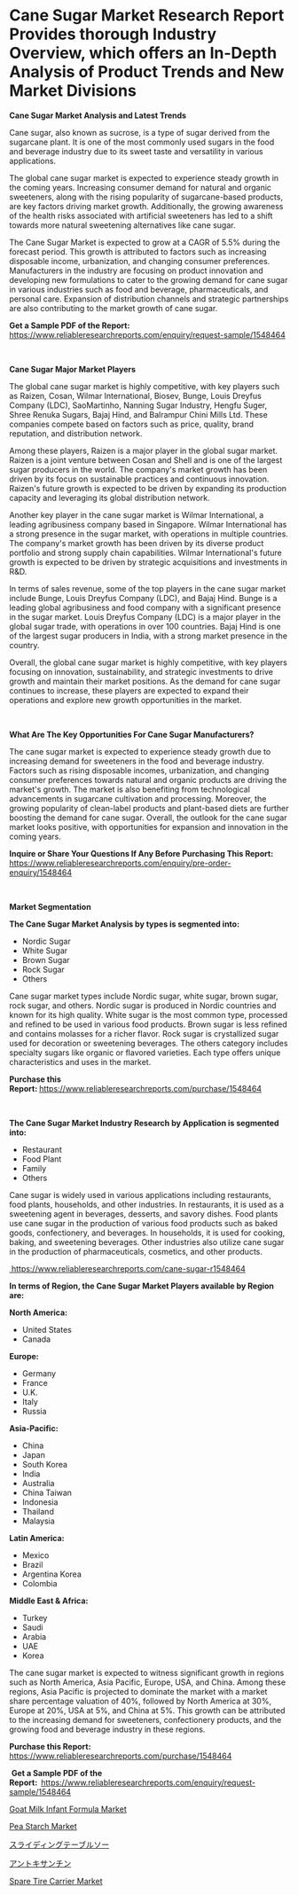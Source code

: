 <p><h1>Cane Sugar Market Research Report Provides thorough Industry Overview, which offers an In-Depth Analysis of Product Trends and New Market Divisions</h1></p><p><strong>Cane Sugar Market Analysis and Latest Trends</strong></p>
<p><p>Cane sugar, also known as sucrose, is a type of sugar derived from the sugarcane plant. It is one of the most commonly used sugars in the food and beverage industry due to its sweet taste and versatility in various applications.</p><p>The global cane sugar market is expected to experience steady growth in the coming years. Increasing consumer demand for natural and organic sweeteners, along with the rising popularity of sugarcane-based products, are key factors driving market growth. Additionally, the growing awareness of the health risks associated with artificial sweeteners has led to a shift towards more natural sweetening alternatives like cane sugar.</p><p>The Cane Sugar Market is expected to grow at a CAGR of 5.5% during the forecast period. This growth is attributed to factors such as increasing disposable income, urbanization, and changing consumer preferences. Manufacturers in the industry are focusing on product innovation and developing new formulations to cater to the growing demand for cane sugar in various industries such as food and beverage, pharmaceuticals, and personal care. Expansion of distribution channels and strategic partnerships are also contributing to the market growth of cane sugar.</p></p>
<p><strong>Get a Sample PDF of the Report:&nbsp;</strong> <a href="https://www.reliableresearchreports.com/enquiry/request-sample/1548464">https://www.reliableresearchreports.com/enquiry/request-sample/1548464</a></p>
<p>&nbsp;</p>
<p><strong>Cane Sugar Major Market Players</strong></p>
<p><p>The global cane sugar market is highly competitive, with key players such as Raizen, Cosan, Wilmar International, Biosev, Bunge, Louis Dreyfus Company (LDC), SaoMartinho, Nanning Sugar Industry, Hengfu Suger, Shree Renuka Sugars, Bajaj Hind, and Balrampur Chini Mills Ltd. These companies compete based on factors such as price, quality, brand reputation, and distribution network.</p><p>Among these players, Raizen is a major player in the global sugar market. Raizen is a joint venture between Cosan and Shell and is one of the largest sugar producers in the world. The company's market growth has been driven by its focus on sustainable practices and continuous innovation. Raizen's future growth is expected to be driven by expanding its production capacity and leveraging its global distribution network.</p><p>Another key player in the cane sugar market is Wilmar International, a leading agribusiness company based in Singapore. Wilmar International has a strong presence in the sugar market, with operations in multiple countries. The company's market growth has been driven by its diverse product portfolio and strong supply chain capabilities. Wilmar International's future growth is expected to be driven by strategic acquisitions and investments in R&D.</p><p>In terms of sales revenue, some of the top players in the cane sugar market include Bunge, Louis Dreyfus Company (LDC), and Bajaj Hind. Bunge is a leading global agribusiness and food company with a significant presence in the sugar market. Louis Dreyfus Company (LDC) is a major player in the global sugar trade, with operations in over 100 countries. Bajaj Hind is one of the largest sugar producers in India, with a strong market presence in the country.</p><p>Overall, the global cane sugar market is highly competitive, with key players focusing on innovation, sustainability, and strategic investments to drive growth and maintain their market positions. As the demand for cane sugar continues to increase, these players are expected to expand their operations and explore new growth opportunities in the market.</p></p>
<p>&nbsp;</p>
<p><strong>What Are The Key Opportunities For Cane Sugar Manufacturers?</strong></p>
<p><p>The cane sugar market is expected to experience steady growth due to increasing demand for sweeteners in the food and beverage industry. Factors such as rising disposable incomes, urbanization, and changing consumer preferences towards natural and organic products are driving the market's growth. The market is also benefiting from technological advancements in sugarcane cultivation and processing. Moreover, the growing popularity of clean-label products and plant-based diets are further boosting the demand for cane sugar. Overall, the outlook for the cane sugar market looks positive, with opportunities for expansion and innovation in the coming years.</p></p>
<p><strong>Inquire or Share Your Questions If Any Before Purchasing This Report:</strong> <a href="https://www.reliableresearchreports.com/enquiry/pre-order-enquiry/1548464">https://www.reliableresearchreports.com/enquiry/pre-order-enquiry/1548464</a></p>
<p>&nbsp;</p>
<p><strong>Market Segmentation</strong></p>
<p><strong>The Cane Sugar Market Analysis by types is segmented into:</strong></p>
<p><ul><li>Nordic Sugar</li><li>White Sugar</li><li>Brown Sugar</li><li>Rock Sugar</li><li>Others</li></ul></p>
<p><p>Cane sugar market types include Nordic sugar, white sugar, brown sugar, rock sugar, and others. Nordic sugar is produced in Nordic countries and known for its high quality. White sugar is the most common type, processed and refined to be used in various food products. Brown sugar is less refined and contains molasses for a richer flavor. Rock sugar is crystallized sugar used for decoration or sweetening beverages. The others category includes specialty sugars like organic or flavored varieties. Each type offers unique characteristics and uses in the market.</p></p>
<p><strong>Purchase this Report:&nbsp;</strong><a href="https://www.reliableresearchreports.com/purchase/1548464">https://www.reliableresearchreports.com/purchase/1548464</a></p>
<p>&nbsp;</p>
<p><strong>The Cane Sugar Market Industry Research by Application is segmented into:</strong></p>
<p><ul><li>Restaurant</li><li>Food Plant</li><li>Family</li><li>Others</li></ul></p>
<p><p>Cane sugar is widely used in various applications including restaurants, food plants, households, and other industries. In restaurants, it is used as a sweetening agent in beverages, desserts, and savory dishes. Food plants use cane sugar in the production of various food products such as baked goods, confectionery, and beverages. In households, it is used for cooking, baking, and sweetening beverages. Other industries also utilize cane sugar in the production of pharmaceuticals, cosmetics, and other products.</p></p>
<p><a href="https://www.reliableresearchreports.com/cane-sugar-r1548464">&nbsp;https://www.reliableresearchreports.com/cane-sugar-r1548464</a></p>
<p><strong>In terms of Region, the Cane Sugar Market Players available by Region are:</strong></p>
<p>
    <p> <strong> North America: </strong>
        <ul>
            <li>United States</li>
            <li>Canada</li>
        </ul>
        </p> 
    <p> <strong> Europe: </strong>
        <ul>
            <li>Germany</li>
            <li>France</li>
            <li>U.K.</li>
            <li>Italy</li>
            <li>Russia</li>
        </ul>
        </p> 
    <p> <strong> Asia-Pacific: </strong>
        <ul>
            <li>China</li>
            <li>Japan</li>
            <li>South Korea</li>
            <li>India</li>
            <li>Australia</li>
            <li>China Taiwan</li>
            <li>Indonesia</li>
            <li>Thailand</li>
            <li>Malaysia</li>
        </ul>
        </p> 
    <p> <strong> Latin America: </strong>
        <ul>
            <li>Mexico</li>
            <li>Brazil</li>
            <li>Argentina Korea</li>
            <li>Colombia</li>
        </ul>
        </p> 
    <p> <strong> Middle East & Africa: </strong>
        <ul>
            <li>Turkey</li>
            <li>Saudi</li>
            <li>Arabia</li>
            <li>UAE</li>
            <li>Korea</li>
        </ul>
    </p>
    </p>
<p><p>The cane sugar market is expected to witness significant growth in regions such as North America, Asia Pacific, Europe, USA, and China. Among these regions, Asia Pacific is projected to dominate the market with a market share percentage valuation of 40%, followed by North America at 30%, Europe at 20%, USA at 5%, and China at 5%. This growth can be attributed to the increasing demand for sweeteners, confectionery products, and the growing food and beverage industry in these regions.</p></p>
<p><strong>Purchase this Report: </strong><a href="https://www.reliableresearchreports.com/purchase/1548464">https://www.reliableresearchreports.com/purchase/1548464</a></p>
<p>&nbsp;<strong>Get a Sample PDF of the Report:&nbsp;&nbsp;</strong><a href="https://www.reliableresearchreports.com/enquiry/request-sample/1548464">https://www.reliableresearchreports.com/enquiry/request-sample/1548464</a></p>
<p><strong></strong></p>
<p><p><a href="https://github.com/globismark/Market-Research-Report-List-2/blob/main/goat-milk-infant-formula-market.md">Goat Milk Infant Formula Market</a></p><p><a href="https://github.com/prosalinda88/Market-Research-Report-List-3/blob/main/pea-starch-market.md">Pea Starch Market</a></p><p><a href="https://github.com/zekaoe592392/Market-Research-Report-List-1/blob/main/991421518332.md">スライディングテーブルソー</a></p><p><a href="https://github.com/LeanneBruen2023/Market-Research-Report-List-1/blob/main/441844218331.md">アントキサンチン</a></p><p><a href="https://issuu.com/reportprime-2/docs/spare-tire-carrier-market-size-2030.pptx">Spare Tire Carrier Market</a></p></p>